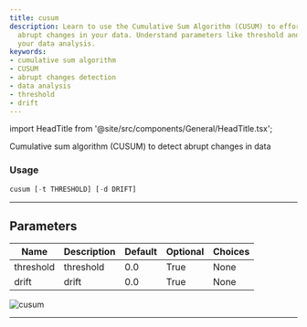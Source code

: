 ```yaml
---
title: cusum
description: Learn to use the Cumulative Sum Algorithm (CUSUM) to effortlessly detect
  abrupt changes in your data. Understand parameters like threshold and drift to improve
  your data analysis.
keywords:
- cumulative sum algorithm
- CUSUM
- abrupt changes detection
- data analysis
- threshold
- drift
---
```


import HeadTitle from '@site/src/components/General/HeadTitle.tsx';

<HeadTitle title="cusum - Qa - Stocks - Reference | OpenBB Terminal Docs" />

Cumulative sum algorithm (CUSUM) to detect abrupt changes in data

### Usage

```python
cusum [-t THRESHOLD] [-d DRIFT]
```

---

## Parameters

| Name | Description | Default | Optional | Choices |
| ---- | ----------- | ------- | -------- | ------- |
| threshold | threshold | 0.0 | True | None |
| drift | drift | 0.0 | True | None |

![cusum](https://user-images.githubusercontent.com/46355364/154306207-d68f53f4-2f9a-4c1a-8e0e-b83d49938759.png)

---
